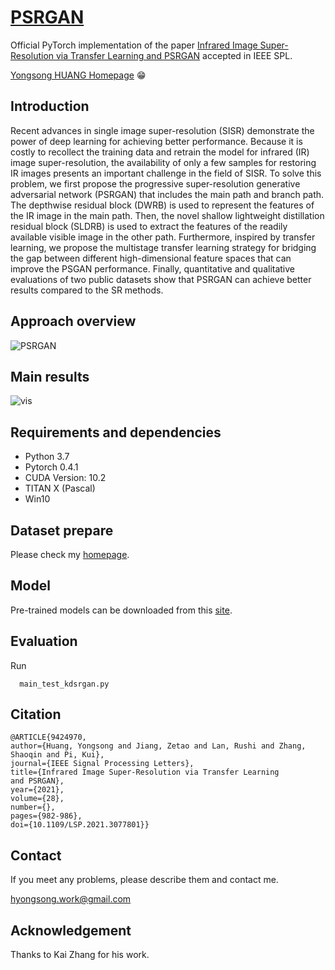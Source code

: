 # [PSRGAN](https://ieeexplore.ieee.org/abstract/document/9424970/) 

Official PyTorch implementation of the paper [Infrared Image Super-Resolution via Transfer Learning and PSRGAN](https://ieeexplore.ieee.org/abstract/document/9424970/) accepted in IEEE SPL.

[Yongsong HUANG Homepage](https://hyongsong.work/) &#x1F601;

## Introduction

Recent advances in single image super-resolution (SISR) demonstrate the power of deep learning for achieving better performance. Because it is costly to recollect the training data and retrain the model for infrared (IR)  image super-resolution, the availability of only a few samples for restoring IR images presents an important challenge in the field of SISR. To solve this problem, we first propose the progressive super-resolution generative adversarial network (PSRGAN)  that includes the main path and branch path.  The depthwise  residual  block (DWRB)   is used to represent the features of the  IR  image in the main path. Then, the novel  shallow  lightweight  distillation  residual  block  (SLDRB)  is used to extract the features of the readily available visible image in the other path. Furthermore, inspired by transfer learning, we propose the multistage transfer learning strategy for bridging the gap between different high-dimensional feature spaces that can improve the PSGAN performance. Finally, quantitative and qualitative evaluations of two public datasets show that PSRGAN can achieve better results compared to the SR methods.

## Approach overview

![PSRGAN](https://user-images.githubusercontent.com/23012102/132626645-154ae3f0-db4d-4bac-b0e8-4c8f2a5baf8e.png)

## Main results

![vis](https://user-images.githubusercontent.com/23012102/132626774-299f9dc1-e2da-440f-8189-f39172601396.png)

## Requirements and dependencies
 * Python  3.7
 * Pytorch 0.4.1
 * CUDA Version: 10.2
 * TITAN X (Pascal)
 * Win10

## Dataset prepare

Please check my [homepage](https://hyongsong.work/).

## Model

Pre-trained models can be downloaded from this [site](10.6084/m9.figshare.16591973).

## Evaluation

Run 
```
  main_test_kdsrgan.py
```

## Citation

```
@ARTICLE{9424970, 
author={Huang, Yongsong and Jiang, Zetao and Lan, Rushi and Zhang, 
Shaoqin and Pi, Kui}, 
journal={IEEE Signal Processing Letters}, 
title={Infrared Image Super-Resolution via Transfer Learning 
and PSRGAN}, 
year={2021}, 
volume={28}, 
number={}, 
pages={982-986}, 
doi={10.1109/LSP.2021.3077801}}
```

## Contact

If you meet any problems, please describe them and contact me. 

hyongsong.work@gmail.com

## Acknowledgement
Thanks to Kai Zhang for his work.
